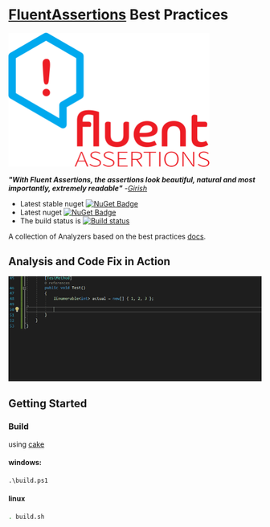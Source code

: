 # [FluentAssertions](http://fluentassertions.com/) Best Practices

<img src="./assets/fluent_assertions.svg.png" width="400">

***"With Fluent Assertions, the assertions look beautiful, natural and most importantly, extremely readable"*** -[_Girish_](https://twitter.com/girishracharya)

* Latest stable nuget [![NuGet Badge](https://buildstats.info/nuget/fluentassertions.bestpractices)](https://www.nuget.org/packages/fluentassertions.bestpractices/)
* Latest nuget [![NuGet Badge](https://buildstats.info/nuget/fluentassertions.bestpractices?includePreReleases=true)](https://www.nuget.org/packages/fluentassertions.bestpractices/)
* The build status is [![Build status](https://ci.appveyor.com/api/projects/status/xxx1txj7qmxwobej?svg=true)](https://ci.appveyor.com/project/Meir017/fluentassertions-bestpractices)

A collection of Analyzers based on the best practices [docs](https://github.com/fluentassertions/fluentassertions/tree/release-5.0/docs/_data/tips).

## Analysis and Code Fix in Action

![Demo](assets/demo.gif)

## Getting Started

### Build

using [cake](https://cakebuild.net/)

#### windows:

```ps
.\build.ps1
```

#### linux

```sh
. build.sh
```
